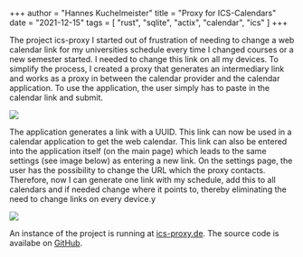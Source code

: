 +++
author = "Hannes Kuchelmeister"
title = "Proxy for ICS-Calendars"
date = "2021-12-15"
tags = [
  "rust", "sqlite", "actix", "calendar", "ics"
]
+++

The project ics-proxy I started out of frustration of needing to change a web calendar link for my universities schedule every time I changed courses or a new semester started. I needed to change this link on all my devices. To simplify the process, I created a proxy that generates an intermediary link and works as a proxy in between the calendar provider and the calendar application. To use the application, the user simply has to paste in the calendar link and submit.

![](/images/posts/21_ics-proxy/main-page.png)

The application generates a link with a UUID. This link can now be used in a calendar application to get the web calendar. This link can also be entered into the application itself (on the main page) which leads to the same settings (see image below) as entering a new link. On the settings page, the user has the possibility to change the URL which the proxy contacts. Therefore, now I can generate one link with my schedule, add this to all calendars and if needed change where it points to, thereby eliminating the need to change links on every device.y

![](/images/posts/21_ics-proxy/settings.png)

An instance of the project is running at [ics-proxy.de](https://ics-proxy.de/).
The source code is availabe on [GitHub](https://github.com/13hannes11/ics-proxy).

